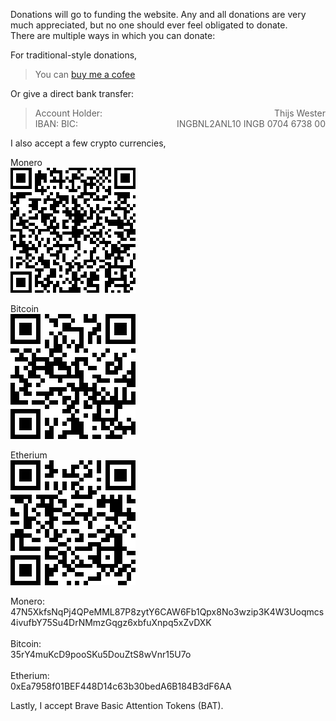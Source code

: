 Donations will go to funding the website. Any and all donations are very much appreciated, but no one should ever feel obligated to donate.  
There are multiple ways in which you can donate:  
</p><p>
For traditional-style donations,  
<blockquote>
You can <a href="https://buymeacoffee.com/user1813081420">buy me a cofee</a>
</blockquote>

Or give a direct bank transfer:
<blockquote>
Account Holder:		<span style="float:right">Thijs Wester</span><br>
IBAN:				<span style="float:right">NL10 INGB 0704 6738 00</span>
BIC:				<span style="float:right">INGBNL2A</span>
</blockquote>
</p><p>
I also accept a few crypto currencies,  

Monero<br>
<img src="monero.png">

Bitcoin<br>
<img src="bitcoin.png">

Etherium<br>
<img src="etherium.png">

<p>
Monero:<br>
47N5XkfsNqPj4QPeMML87P8zytY6CAW6Fb1Qpx8No3wzip3K4W3Uoqmcs4ivufbY75Su4DrNMmzGqgz6xbfuXnpq5xZvDXK
<br>
<br>
Bitcoin:<br>
35rY4muKcD9pooSKu5DouZtS8wVnr15U7o
<br>
<br>
Etherium:<br>
0xEa7958f01BEF448D14c63b30bedA6B184B3dF6AA
</p>

Lastly, I accept Brave Basic Attention Tokens (BAT).
